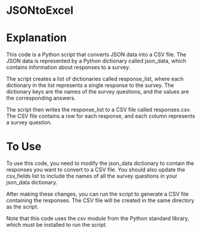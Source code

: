 # JSONtoExcel


# Explanation

This code is a Python script that converts JSON data into a CSV file. The JSON data is represented by a Python dictionary called json_data, which contains information about responses to a survey.

The script creates a list of dictionaries called response_list, where each dictionary in the list represents a single response to the survey. The dictionary keys are the names of the survey questions, and the values are the corresponding answers.

The script then writes the response_list to a CSV file called responses.csv. The CSV file contains a row for each response, and each column represents a survey question.

# To Use

To use this code, you need to modify the json_data dictionary to contain the responses you want to convert to a CSV file. You should also update the csv_fields list to include the names of all the survey questions in your json_data dictionary.

After making these changes, you can run the script to generate a CSV file containing the responses. The CSV file will be created in the same directory as the script.

Note that this code uses the csv module from the Python standard library, which must be installed to run the script.
